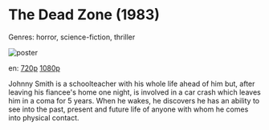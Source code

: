 # The Dead Zone (1983)

Genres: horror, science-fiction, thriller

![poster](http://image.tmdb.org/t/p/w500/bKpc5xO3o3DHDqaUJWMoVxgpJRM.jpg)

en:
  [720p](magnet:?xt=urn:btih:7984CC47B05C75964A56458D9210D635B2173E0A&tr=udp://glotorrents.pw:6969/announce&tr=udp://tracker.opentrackr.org:1337/announce&tr=udp://torrent.gresille.org:80/announce&tr=udp://tracker.openbittorrent.com:80&tr=udp://tracker.coppersurfer.tk:6969&tr=udp://tracker.leechers-paradise.org:6969&tr=udp://p4p.arenabg.ch:1337&tr=udp://tracker.internetwarriors.net:1337)
  [1080p](magnet:?xt=urn:btih:57553A9B7414371C77DFC7B495C7DD616ACE42A0&tr=udp://glotorrents.pw:6969/announce&tr=udp://tracker.opentrackr.org:1337/announce&tr=udp://torrent.gresille.org:80/announce&tr=udp://tracker.openbittorrent.com:80&tr=udp://tracker.coppersurfer.tk:6969&tr=udp://tracker.leechers-paradise.org:6969&tr=udp://p4p.arenabg.ch:1337&tr=udp://tracker.internetwarriors.net:1337)
  


Johnny Smith is a schoolteacher with his whole life ahead of him but, after leaving his fiancee's home one night, is involved in a car crash which leaves him in a coma for 5 years. When he wakes, he discovers he has an ability to see into the past, present and future life of anyone with whom he comes into physical contact.